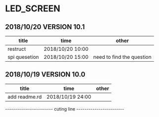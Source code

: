 # LED_SCREEN



## 2018/10/20                            VERSION 10.1

| title         | time | other |
| ------ | ------ | ------ |
| restruct | 2018/10/20  10:00|  |
| spi quesetion | 2018/10/20  15:00| need to find the question |






## 2018/10/19                            VERSION 10.0

| title         | time | other |
| ------ | ------ | ------ |
| add readme.rd | 2018/10/19 24:00 |  |


------------------------  cuting line   ------------------------